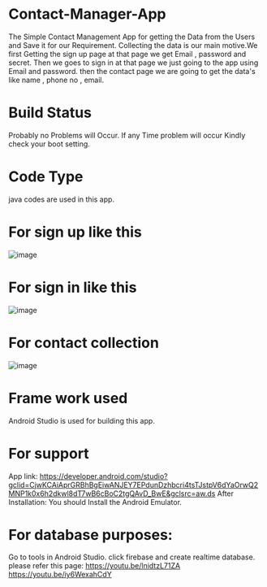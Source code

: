 # Contact-Manager-App
The Simple Contact Management App for getting the Data from the Users and Save it for our Requirement.
Collecting the data is our main motive.We first Getting the sign up page at that page we get Email , password and secret.
Then we goes to sign in at that page we just going to the app using Email and password.
then the contact page we are going to get the data's like name , phone no , email.

#  Build Status
Probably no Problems will Occur.
If any Time problem will occur Kindly check your boot setting.

# Code Type
java codes are used in this app.



# For sign up  like this
![image](https://user-images.githubusercontent.com/101492188/158049452-c2562804-ae37-43c0-a300-a9c3679717f9.png)


# For sign in like this
![image](https://user-images.githubusercontent.com/101492188/158049503-0fc96ce9-af1f-4864-89c9-93a1eee16272.png)

# For contact collection 
![image](https://user-images.githubusercontent.com/101492188/158055053-9cbdc377-4f2c-4fbe-89a0-993eab6617f4.png)


# Frame work used
Android Studio is used for building this app.

# For support 
App link: https://developer.android.com/studio?gclid=CjwKCAiAprGRBhBgEiwANJEY7EPdunDzhbcri4tsTJstpV6dYaOrwQ2MNP1k0x6h2dkwl8dT7wB6cBoC2tgQAvD_BwE&gclsrc=aw.ds
After Installation: You should Install the Android Emulator.

# For database purposes:
Go to tools in Android Studio.
click firebase and create realtime database.
please refer this page: 
https://youtu.be/lnidtzL71ZA
https://youtu.be/iy6WexahCdY



